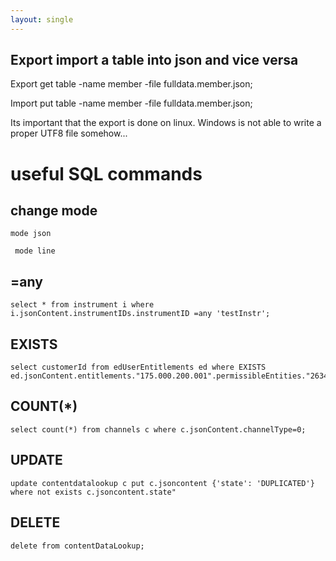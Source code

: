 ```yaml
---
layout: single
---
```


## Export import a table into json and vice versa
Export
get table -name member -file fulldata.member.json;

Import 
put table -name member -file fulldata.member.json;

Its important that the export is done on linux. Windows is not able to write a proper UTF8 file somehow...


# useful SQL commands

## change mode
```
mode json
```
``` mode line```

## =any
```
select * from instrument i where i.jsonContent.instrumentIDs.instrumentID =any 'testInstr';
```
## EXISTS
```
select customerId from edUserEntitlements ed where EXISTS ed.jsonContent.entitlements."175.000.200.001".permissibleEntities."26349";
```
## COUNT(*)
```
select count(*) from channels c where c.jsonContent.channelType=0;
```
## UPDATE
```
update contentdatalookup c put c.jsoncontent {'state': 'DUPLICATED'} where not exists c.jsoncontent.state" 
```
## DELETE
```
delete from contentDataLookup;
```